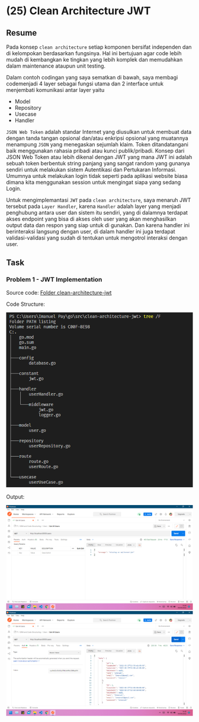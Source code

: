 # (25) Clean Architecture JWT

## Resume

Pada konsep `clean architecture` setiap komponen bersifat independen dan di kelompokan berdasarkan fungsinya. Hal ini bertujuan agar code lebih mudah di kembangkan ke tingkan yang lebih komplek dan memudahkan dalam maintenance ataupun unit testing.

Dalam contoh codingan yang saya sematkan di bawah, saya membagi codemenjadi 4 layer sebagai fungsi utama dan 2 interface untuk menjembati komunikasi antar layer yaitu

- Model
- Repository
- Usecase
- Handler

`JSON Web Token` adalah standar Internet yang diusulkan untuk membuat data dengan tanda tangan opsional dan/atau enkripsi opsional yang muatannya menampung `JSON` yang menegaskan sejumlah klaim. Token ditandatangani baik menggunakan rahasia pribadi atau kunci publik/pribadi. Konsep dari JSON Web Token atau lebih dikenal dengan JWT yang mana JWT ini adalah sebuah token berbentuk string panjang yang sangat random yang gunanya sendiri untuk melakukan sistem Autentikasi dan Pertukaran Informasi. Umumnya untuk melakukan login tidak seperti pada aplikasi website biasa dimana kita menggunakan session untuk mengingat siapa yang sedang Login.

Untuk mengimplemantasi `JWT` pada `clean architecture`, saya menaruh JWT tersebut pada `Layer Handler`, karena `Handler` adalah layer yang menjadi penghubung antara user dan sistem itu sendiri, yang di dalamnya terdapat akses endpoint yang bisa di akses oleh user yang akan menghasilkan output data dan respon yang siap untuk di gunakan. Dan karena handler ini berinteraksi langsung dengan user, di dalam handler ini juga terdapat validasi-validasi yang sudah di tentukan untuk mengotrol interaksi dengan user.

## Task

### Problem 1 - JWT Implementation

Source code: [Folder clean-architecture-jwt](praktikum/clean-architecture-jwt/)

Code Structure:

![cs.png](screenshots/cs.png)

Output:

![invalid-jwt.png](screenshots/invalid-jwt.png)
![valid-jwt.png](screenshots/valid-jwt.png)
